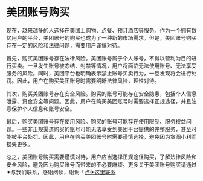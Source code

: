 # 美团账号购买

现在，越来越多的人选择在美团上购物、点餐、预订酒店等服务。作为一个拥有数亿用户的平台，美团账号的购买也成为了一种新的市场需求。但是，美团账号购买存在一定的风险和法律问题，需要用户谨慎对待。

首先，购买美团账号存在法律风险。美团账号属于个人账号，不得以营利为目的进行买卖。一旦发生账号被冻结、封禁等情况，用户将面临无法使用账号、无法享受服务的风险。同时，美团平台也明确表示禁止账号买卖行为，一旦发现将会进行处罚。因此，用户在购买美团账号时需要明晰法律风险，理性对待。

其次，购买美团账号存在安全风险。购买的账号可能存在安全隐患，包括个人信息泄露、资金安全等问题。因此，用户在购买美团账号时需要选择正规途径，并且注意保护个人信息和账号安全。

最后，购买美团账号存在使用风险。购买的账号可能存在使用限制、服务权益问题。一些非正规渠道购买的账号可能无法享受到美团平台提供的完整服务，甚至可能被平台处罚。因此，用户在购买美团账号时需要谨慎选择，避免因为贪图小利而损失更多。

总之，美团账号购买需要谨慎对待，用户应当选择正规途径购买，了解法律风险和安全风险，避免因为购买账号而带来的不必要麻烦。更多关于美团账号购买请通过✈与我们联系，感谢阅读，谢谢！[点✈这里联系](https://cc.k02.cc)